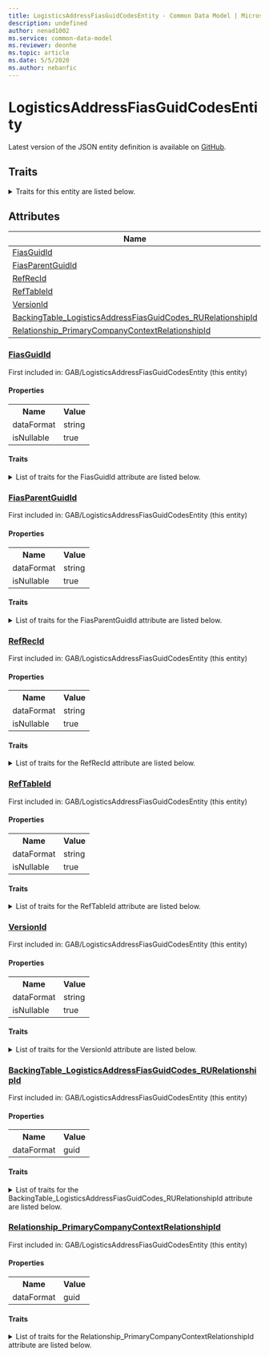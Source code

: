 ```yaml
---
title: LogisticsAddressFiasGuidCodesEntity - Common Data Model | Microsoft Docs
description: undefined
author: nenad1002
ms.service: common-data-model
ms.reviewer: deonhe
ms.topic: article
ms.date: 5/5/2020
ms.author: nebanfic
---
```


# LogisticsAddressFiasGuidCodesEntity

  
 Latest version of the JSON entity definition is available on <a href="https://github.com/Microsoft/CDM/tree/master/schemaDocuments/core/operationsCommon/Entities/Common/GAB/LogisticsAddressFiasGuidCodesEntity.cdm.json" target="_blank">GitHub</a>.  

## Traits

<details>
<summary>Traits for this entity are listed below.  
</summary>

**is.CDM.entityVersion**  
  <table><tr><th>Parameter</th><th>Value</th><th>Data type</th><th>Explanation</th></tr><tr><td>versionNumber</td><td>"1.0.0"</td><td>string</td><td>semantic version number of the entity</td></tr></table>

**is.application.releaseVersion**  
  <table><tr><th>Parameter</th><th>Value</th><th>Data type</th><th>Explanation</th></tr><tr><td>releaseVersion</td><td>"10.0.13.0"</td><td>string</td><td>semantic version number of the application introducing this entity</td></tr></table>

</details>

## Attributes

|Name|Description|First Included in Instance|
|---|---|---|
|[FiasGuidId](#FiasGuidId)||<a href="LogisticsAddressFiasGuidCodesEntity.md" target="_blank">GAB/LogisticsAddressFiasGuidCodesEntity</a>|
|[FiasParentGuidId](#FiasParentGuidId)||<a href="LogisticsAddressFiasGuidCodesEntity.md" target="_blank">GAB/LogisticsAddressFiasGuidCodesEntity</a>|
|[RefRecId](#RefRecId)||<a href="LogisticsAddressFiasGuidCodesEntity.md" target="_blank">GAB/LogisticsAddressFiasGuidCodesEntity</a>|
|[RefTableId](#RefTableId)||<a href="LogisticsAddressFiasGuidCodesEntity.md" target="_blank">GAB/LogisticsAddressFiasGuidCodesEntity</a>|
|[VersionId](#VersionId)||<a href="LogisticsAddressFiasGuidCodesEntity.md" target="_blank">GAB/LogisticsAddressFiasGuidCodesEntity</a>|
|[BackingTable_LogisticsAddressFiasGuidCodes_RURelationshipId](#BackingTable_LogisticsAddressFiasGuidCodes_RURelationshipId)||<a href="LogisticsAddressFiasGuidCodesEntity.md" target="_blank">GAB/LogisticsAddressFiasGuidCodesEntity</a>|
|[Relationship_PrimaryCompanyContextRelationshipId](#Relationship_PrimaryCompanyContextRelationshipId)||<a href="LogisticsAddressFiasGuidCodesEntity.md" target="_blank">GAB/LogisticsAddressFiasGuidCodesEntity</a>|

### <a href=#FiasGuidId name="FiasGuidId">FiasGuidId</a>

First included in: GAB/LogisticsAddressFiasGuidCodesEntity (this entity)  

#### Properties

<table><tr><th>Name</th><th>Value</th></tr><tr><td>dataFormat</td><td>string</td></tr><tr><td>isNullable</td><td>true</td></tr></table>

#### Traits

<details>
<summary>List of traits for the FiasGuidId attribute are listed below.</summary>

**is.dataFormat.character**  
**is.dataFormat.big**  
**is.dataFormat.array**  
**is.nullable**  
The attribute value may be set to NULL.  

**is.dataFormat.character**  
**is.dataFormat.array**  
</details>

### <a href=#FiasParentGuidId name="FiasParentGuidId">FiasParentGuidId</a>

First included in: GAB/LogisticsAddressFiasGuidCodesEntity (this entity)  

#### Properties

<table><tr><th>Name</th><th>Value</th></tr><tr><td>dataFormat</td><td>string</td></tr><tr><td>isNullable</td><td>true</td></tr></table>

#### Traits

<details>
<summary>List of traits for the FiasParentGuidId attribute are listed below.</summary>

**is.dataFormat.character**  
**is.dataFormat.big**  
**is.dataFormat.array**  
**is.nullable**  
The attribute value may be set to NULL.  

**is.dataFormat.character**  
**is.dataFormat.array**  
</details>

### <a href=#RefRecId name="RefRecId">RefRecId</a>

First included in: GAB/LogisticsAddressFiasGuidCodesEntity (this entity)  

#### Properties

<table><tr><th>Name</th><th>Value</th></tr><tr><td>dataFormat</td><td>string</td></tr><tr><td>isNullable</td><td>true</td></tr></table>

#### Traits

<details>
<summary>List of traits for the RefRecId attribute are listed below.</summary>

**is.dataFormat.character**  
**is.dataFormat.big**  
**is.dataFormat.array**  
**is.nullable**  
The attribute value may be set to NULL.  

**is.dataFormat.character**  
**is.dataFormat.array**  
</details>

### <a href=#RefTableId name="RefTableId">RefTableId</a>

First included in: GAB/LogisticsAddressFiasGuidCodesEntity (this entity)  

#### Properties

<table><tr><th>Name</th><th>Value</th></tr><tr><td>dataFormat</td><td>string</td></tr><tr><td>isNullable</td><td>true</td></tr></table>

#### Traits

<details>
<summary>List of traits for the RefTableId attribute are listed below.</summary>

**is.dataFormat.character**  
**is.dataFormat.big**  
**is.dataFormat.array**  
**is.nullable**  
The attribute value may be set to NULL.  

**is.dataFormat.character**  
**is.dataFormat.array**  
</details>

### <a href=#VersionId name="VersionId">VersionId</a>

First included in: GAB/LogisticsAddressFiasGuidCodesEntity (this entity)  

#### Properties

<table><tr><th>Name</th><th>Value</th></tr><tr><td>dataFormat</td><td>string</td></tr><tr><td>isNullable</td><td>true</td></tr></table>

#### Traits

<details>
<summary>List of traits for the VersionId attribute are listed below.</summary>

**is.dataFormat.character**  
**is.dataFormat.big**  
**is.dataFormat.array**  
**is.nullable**  
The attribute value may be set to NULL.  

**is.dataFormat.character**  
**is.dataFormat.array**  
</details>

### <a href=#BackingTable_LogisticsAddressFiasGuidCodes_RURelationshipId name="BackingTable_LogisticsAddressFiasGuidCodes_RURelationshipId">BackingTable_LogisticsAddressFiasGuidCodes_RURelationshipId</a>

First included in: GAB/LogisticsAddressFiasGuidCodesEntity (this entity)  

#### Properties

<table><tr><th>Name</th><th>Value</th></tr><tr><td>dataFormat</td><td>guid</td></tr></table>

#### Traits

<details>
<summary>List of traits for the BackingTable_LogisticsAddressFiasGuidCodes_RURelationshipId attribute are listed below.</summary>

**is.dataFormat.character**  
**is.dataFormat.big**  
**is.dataFormat.array**  
**is.dataFormat.guid**  
**means.identity.entityId**  
**is.linkedEntity.identifier**  
Marks the attribute(s) that hold foreign key references to a linked (used as an attribute) entity. This attribute is added to the resolved entity to enumerate the referenced entities.  <table><tr><th>Parameter</th><th>Value</th><th>Data type</th><th>Explanation</th></tr><tr><td>entityReferences</td><td><table><tr><th>entityReference</th><th>attributeReference</th></tr><tr><td><a href="../../../Tables/Common/GAB/Miscellaneous/LogisticsAddressFiasGuidCodes_RU.md" target="_blank">/core/operationsCommon/Tables/Common/GAB/Miscellaneous/LogisticsAddressFiasGuidCodes_RU.cdm.json/LogisticsAddressFiasGuidCodes_RU</a></td><td><a href="../../../Tables/Common/GAB/Miscellaneous/LogisticsAddressFiasGuidCodes_RU.md#RecId" target="_blank">RecId</a></td></tr></table></td><td>entity</td><td>a reference to the constant entity holding the list of entity references</td></tr></table>

**is.dataFormat.guid**  
**is.dataFormat.character**  
**is.dataFormat.array**  
</details>

### <a href=#Relationship_PrimaryCompanyContextRelationshipId name="Relationship_PrimaryCompanyContextRelationshipId">Relationship_PrimaryCompanyContextRelationshipId</a>

First included in: GAB/LogisticsAddressFiasGuidCodesEntity (this entity)  

#### Properties

<table><tr><th>Name</th><th>Value</th></tr><tr><td>dataFormat</td><td>guid</td></tr></table>

#### Traits

<details>
<summary>List of traits for the Relationship_PrimaryCompanyContextRelationshipId attribute are listed below.</summary>

**is.dataFormat.character**  
**is.dataFormat.big**  
**is.dataFormat.array**  
**is.dataFormat.guid**  
**means.identity.entityId**  
**is.linkedEntity.identifier**  
Marks the attribute(s) that hold foreign key references to a linked (used as an attribute) entity. This attribute is added to the resolved entity to enumerate the referenced entities.  <table><tr><th>Parameter</th><th>Value</th><th>Data type</th><th>Explanation</th></tr><tr><td>entityReferences</td><td><table><tr><th>entityReference</th><th>attributeReference</th></tr><tr><td><a href="../../../Tables/Finance/Ledger/Main/CompanyInfo.md" target="_blank">/core/operationsCommon/Tables/Finance/Ledger/Main/CompanyInfo.cdm.json/CompanyInfo</a></td><td><a href="../../../Tables/Finance/Ledger/Main/CompanyInfo.md#RecId" target="_blank">RecId</a></td></tr></table></td><td>entity</td><td>a reference to the constant entity holding the list of entity references</td></tr></table>

**is.dataFormat.guid**  
**is.dataFormat.character**  
**is.dataFormat.array**  
</details>
